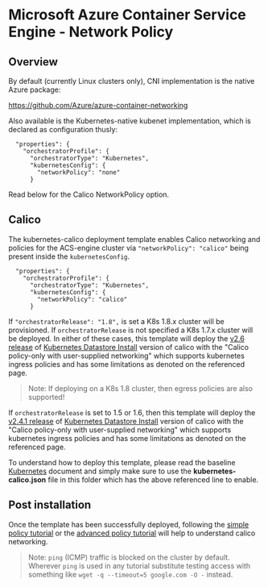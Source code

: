 # Microsoft Azure Container Service Engine - Network Policy

## Overview

By default (currently Linux clusters only), CNI implementation is the native Azure package:

https://github.com/Azure/azure-container-networking

Also available is the Kubernetes-native kubenet implementation, which is declared as configuration thusly:

```
  "properties": {
    "orchestratorProfile": {
      "orchestratorType": "Kubernetes",
      "kubernetesConfig": {
        "networkPolicy": "none"
      }
```

Read below for the Calico NetworkPolicy option.

## Calico

The kubernetes-calico deployment template enables Calico networking and policies for the ACS-engine cluster via `"networkPolicy": "calico"` being present inside the `kubernetesConfig`.

```
  "properties": {
    "orchestratorProfile": {
      "orchestratorType": "Kubernetes",
      "kubernetesConfig": {
        "networkPolicy": "calico"
      }
```

If `"orchestratorRelease": "1.8",` is set a K8s 1.8.x cluster will be provisioned.  If `orchestratorRelease` is not specified a K8s 1.7.x cluster will be deployed.  In either of these cases, this template will deploy the [v2.6 release](https://docs.projectcalico.org/v2.6/releases/) of [Kubernetes Datastore Install](https://docs.projectcalico.org/v2.6/getting-started/kubernetes/installation/hosted/kubernetes-datastore/) version of calico with the "Calico policy-only with user-supplied networking" which supports kubernetes ingress policies and has some limitations as denoted on the referenced page.  

> Note: If deploying on a K8s 1.8 cluster, then egress policies are also supported!

If `orchestratorRelease` is set to 1.5 or 1.6, then this template will deploy the [v2.4.1 release](https://github.com/projectcalico/calico/releases/tag/v2.4.1) of [Kubernetes Datastore Install](https://docs.projectcalico.org/v2.4/getting-started/kubernetes/installation/hosted/kubernetes-datastore/) version of calico with the "Calico policy-only with user-supplied networking" which supports kubernetes ingress policies and has some limitations as denoted on the referenced page.

To understand how to deploy this template, please read the baseline  [Kubernetes](../../docs/kubernetes.md) document and simply make sure to use the **kubernetes-calico.json** file in this folder which has the above referenced line to enable.

## Post installation

Once the template has been successfully deployed, following the [simple policy tutorial](https://docs.projectcalico.org/v2.6/getting-started/kubernetes/tutorials/simple-policy) or the [advanced policy tutorial](https://docs.projectcalico.org/v2.6/getting-started/kubernetes/tutorials/advanced-policy) will help to understand calico networking.

> Note: `ping` (ICMP) traffic is blocked on the cluster by default.  Wherever `ping` is used in any tutorial substitute testing access with something like `wget -q --timeout=5 google.com -O -` instead.